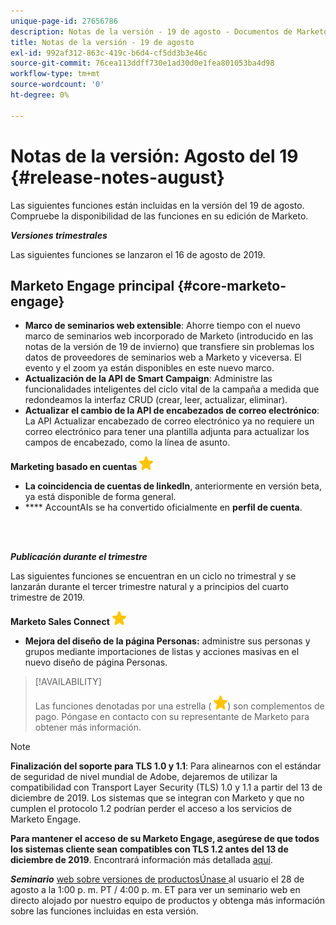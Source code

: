 ```yaml
---
unique-page-id: 27656786
description: Notas de la versión - 19 de agosto - Documentos de Marketo - Documentación del producto
title: Notas de la versión - 19 de agosto
exl-id: 992af312-863c-419c-b6d4-cf5dd3b3e46c
source-git-commit: 76cea113ddff730e1ad30d0e1fea801053ba4d98
workflow-type: tm+mt
source-wordcount: '0'
ht-degree: 0%

---
```


# Notas de la versión: Agosto del 19 {#release-notes-august}

Las siguientes funciones están incluidas en la versión del 19 de agosto. Compruebe la disponibilidad de las funciones en su edición de Marketo.

**_Versiones trimestrales_**

Las siguientes funciones se lanzaron el 16 de agosto de 2019.

## Marketo Engage principal {#core-marketo-engage}

* **Marco de seminarios web extensible**: Ahorre tiempo con el nuevo marco de seminarios web incorporado de Marketo (introducido en las notas de la versión de 19 de invierno) que transfiere sin problemas los datos de proveedores de seminarios web a Marketo y viceversa. El evento y el zoom ya están disponibles en este nuevo marco.
* **Actualización de la API de Smart Campaign**: Administre las funcionalidades inteligentes del ciclo vital de la campaña a medida que redondeamos la interfaz CRUD (crear, leer, actualizar, eliminar).
* **Actualizar el cambio de la API de encabezados de correo electrónico**: La API Actualizar encabezado de correo electrónico ya no requiere un correo electrónico para tener una plantilla adjunta para actualizar los campos de encabezado, como la línea de asunto.

**Marketing basado en cuentas** ![ (estrella)](assets/yellow-star.png)

* **La coincidencia de cuentas de linkedIn**, anteriormente en versión beta, ya está disponible de forma general.
* **** AccountAIs se ha convertido oficialmente en  **perfil de cuenta**.

<br> 

**_Publicación durante el trimestre_**

Las siguientes funciones se encuentran en un ciclo no trimestral y se lanzarán durante el tercer trimestre natural y a principios del cuarto trimestre de 2019.

**Marketo Sales Connect** ![ (estrella)](assets/yellow-star.png)

* **Mejora del diseño de la página Personas:** administre sus personas y grupos mediante importaciones de listas y acciones masivas en el nuevo diseño de página Personas.

>[!AVAILABILITY]
>
>Las funciones denotadas por una estrella ( ![(star)](assets/yellow-star.png)) son complementos de pago. Póngase en contacto con su representante de Marketo para obtener más información.

>[!NOTE]
>
>**Finalización del soporte para TLS 1.0 y 1.1**: Para alinearnos con el estándar de seguridad de nivel mundial de Adobe, dejaremos de utilizar la compatibilidad con Transport Layer Security (TLS) 1.0 y 1.1 a partir del 13 de diciembre de 2019. Los sistemas que se integran con Marketo y que no cumplen el protocolo 1.2 podrían perder el acceso a los servicios de Marketo Engage.
>
>**Para mantener el acceso de su Marketo Engage, asegúrese de que todos los sistemas cliente sean compatibles con TLS 1.2 antes del 13 de diciembre de 2019**. Encontrará información más detallada [aquí](https://nation.marketo.com/docs/DOC-7059-tls-10-11-deprecation-faq).

**_Seminario_** [web sobre versiones de productosÚnase ](https://engage.marketo.com/August_19_Release_Webinar.html) al usuario el 28 de agosto a la 1:00 p. m. PT / 4:00 p. m. ET para ver un seminario web en directo alojado por nuestro equipo de productos y obtenga más información sobre las funciones incluidas en esta versión.
